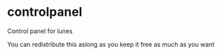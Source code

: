 # controlpanel
Control panel for lunes


You can redistribute this aslong as you keep it free as much as you want
